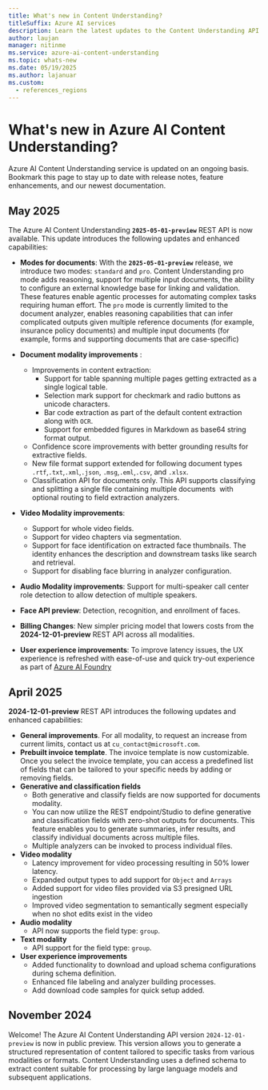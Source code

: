 ```yaml
---
title: What's new in Content Understanding?
titleSuffix: Azure AI services
description: Learn the latest updates to the Content Understanding API.
author: laujan
manager: nitinme
ms.service: azure-ai-content-understanding
ms.topic: whats-new
ms.date: 05/19/2025
ms.author: lajanuar
ms.custom:
  - references_regions
---
```


# What's new in Azure AI Content Understanding?

Azure AI Content Understanding service is updated on an ongoing basis. Bookmark this page to stay up to date with release notes, feature enhancements, and our newest documentation.

## May 2025
The Azure AI Content Understanding **`2025-05-01-preview`** REST API is now available. This update introduces the following updates and enhanced capabilities:

* **Modes for documents**: With the **`2025-05-01-preview`** release, we introduce two modes: `standard` and `pro`. Content Understanding pro mode adds reasoning, support for multiple input documents, the ability to configure an external knowledge base for linking and validation. These features enable agentic processes for automating complex tasks requiring human effort. The `pro` mode is currently limited to the document analyzer, enables reasoning capabilities that can infer complicated outputs given multiple reference documents (for example, insurance policy documents) and multiple input documents (for example, forms and supporting documents that are case-specific)

* **Document modality improvements** :

  * Improvements in content extraction:
      * Support for table spanning multiple pages getting extracted as a single logical table. 
      * Selection mark support for checkmark and radio buttons as unicode characters.
      * Bar code extraction as part of the default content extraction along with `OCR`.
      * Support for embedded figures in Markdown as base64 string format output.
  * Confidence score improvements with better grounding results for extractive fields. 
  * New file format support extended for following document types `.rtf`,`.txt`,`.xml`,`.json`, `.msg`,`.eml`,`.csv`, and `.xlsx`.
  * Classification API for documents only. This API supports classifying and splitting a single file containing multiple documents  with optional routing to field extraction analyzers.

* **Video Modality improvements**:

  * Support for whole video fields.
  * Support for video chapters via segmentation.
  * Support for face identification on extracted face thumbnails. The identity enhances the description and downstream tasks like search and retrieval.
  * Support for disabling face blurring in analyzer configuration.

* **Audio Modality improvements**: Support for multi-speaker call center role detection to allow detection of multiple speakers.

* **Face API preview**: Detection, recognition, and enrollment of faces.

* **Billing Changes**: New simpler pricing model that lowers costs from the **2024-12-01-preview** REST API across all modalities.
  
* **User experience improvements**: To improve latency issues, the UX experience is refreshed with ease-of-use and quick try-out experience as part of [Azure AI Foundry](https://aka.ms/cu-landing)

## April 2025

**2024-12-01-preview** REST API introduces the following updates and enhanced capabilities:

* **General improvements**. For all modality, to request an increase from current limits, contact us at `cu_contact@microsoft.com`.
* **Prebuilt invoice template**. The invoice template is now customizable. Once you select the invoice template, you can access a predefined list of fields that can be tailored to your specific needs by adding or removing fields.
* **Generative and classification fields**
  * Both generative and classify fields are now supported for documents modality.
  * You can now utilize the REST endpoint/Studio to define generative and classification fields with zero-shot outputs for documents. This feature enables you to generate summaries, infer results, and classify individual documents across multiple files.
  * Multiple analyzers can be invoked to process individual files.
* **Video modality**
  * Latency improvement for video processing resulting in 50% lower latency.
  * Expanded output types to add support for `Object` and `Arrays`
  * Added support for video files provided via S3 presigned URL ingestion
  * Improved video segmentation to semantically segment especially when no shot edits exist in the video
* **Audio modality**
  * API now supports the field type: `group`.
* **Text modality**
  * API support for the field type: `group`.
* **User experience improvements**
  * Added functionality to download and upload schema configurations during schema definition.
  * Enhanced file labeling and analyzer building processes.
  * Add download code samples for quick setup added.

## November 2024

Welcome! The Azure AI Content Understanding API version `2024-12-01-preview` is now in public preview. This version allows you to generate a structured representation of content tailored to specific tasks from various modalities or formats. Content Understanding uses a defined schema to extract content suitable for processing by large language models and subsequent applications.
